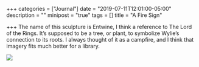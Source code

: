 +++
categories = ["Journal"]
date = "2019-07-11T12:01:00-05:00"
description = ""
minipost = "true"
tags = []
title = "A Fire Sign"

+++
The name of this sculpture is Entwine, I think a reference to The Lord of the Rings. It’s supposed to be a tree, or plant, to symbolize Wylie’s connection to its roots. I always thought of it as a campfire, and I think that imagery fits much better for a library.

![](https://res.cloudinary.com/tobyblog/image/upload/v1562867894/img/A7927185-F07D-438E-974C-C68933D42DCD.jpg)